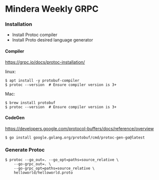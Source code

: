 # Mindera Weekly GRPC

### Installation

- Install Protoc compiler
- Install Proto desired language generator

#### Compiler

https://grpc.io/docs/protoc-installation/

linux:

```shell
$ apt install -y protobuf-compiler
$ protoc --version  # Ensure compiler version is 3+
```

Mac:

```shell
$ brew install protobuf
$ protoc --version  # Ensure compiler version is 3+
```

#### CodeGen

https://developers.google.com/protocol-buffers/docs/reference/overview

```shell
$ go install google.golang.org/protobuf/cmd/protoc-gen-go@latest
```

### Generate Protoc

```shell
$ protoc --go_out=. --go_opt=paths=source_relative \
    --go-grpc_out=. \
    --go-grpc_opt=paths=source_relative \
    helloworld/helloworld.proto
```

